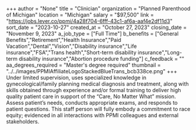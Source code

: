 +++
author = "None"
title = "Clinician"
organization = "Planned Parenthood of Michigan"
location = "Michigan"
salary = "$97,500"
link = "https://jobs.lever.co/ppmi/4a28f704-6fff-43c1-af6a-aaf4e2df11d3"
sort_date = "2023-10-27"
created_at = "October 27, 2023"
closing_date = "November 9, 2023"
a_job_type = ["Full Time"]
b_benefits = ["General Benefits","Retirement","Health Insurance","Paid Vacation","Dental","Vision","Disability insurance","Life insurance","FSA","Trans health","Short-term disability insurance","Long-term disability insurance","Abortion procedure funding"]
c_feedback = ""
aa_degrees_required = "Master's degree required"
thumbnail = "../../images/PPMIAffiliateLogoStackedBlueTrans_bcb338ce.png"
+++
Under limited supervision, uses specialized knowledge in gynecological/family planning medical diagnosis and treatment, along with skills obtained through experience and/or formal training to deliver high quality patient care in support of the “Care, No Matter What” mission. Assess patient’s needs, conducts appropriate exams, and responds to patient questions. This staff person will fully embody a commitment to race equity; evidenced in all interactions with PPMI colleagues and external stakeholders.